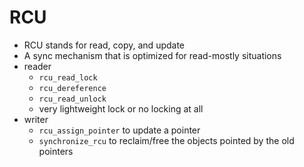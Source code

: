 # RCU

- RCU stands for read, copy, and update
- A sync mechanism that is optimized for read-mostly situations
- reader
  - `rcu_read_lock`
  - `rcu_dereference`
  - `rcu_read_unlock`
  - very lightweight lock or no locking at all
- writer
  - `rcu_assign_pointer` to update a pointer
  - `synchronize_rcu` to reclaim/free the objects pointed by the old pointers
